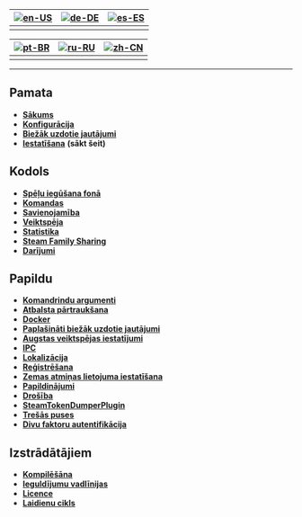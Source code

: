 | [![en-US](https://raw.githubusercontent.com/hjnilsson/country-flags/master/png100px/us.png)](https://github.com/JustArchiNET/ArchiSteamFarm/wiki/Home) | [![de-DE](https://raw.githubusercontent.com/hjnilsson/country-flags/master/png100px/de.png)](https://github.com/JustArchiNET/ArchiSteamFarm/wiki/Home-de-DE) | [![es-ES](https://raw.githubusercontent.com/hjnilsson/country-flags/master/png100px/es.png)](https://github.com/JustArchiNET/ArchiSteamFarm/wiki/Home-es-ES) |
| ------------------------------------------------------------------------------------------------------------------------------------------------------ | ------------------------------------------------------------------------------------------------------------------------------------------------------------ | ------------------------------------------------------------------------------------------------------------------------------------------------------------ |
|                                                                                                                                                        |                                                                                                                                                              |                                                                                                                                                              |

| [![pt-BR](https://raw.githubusercontent.com/hjnilsson/country-flags/master/png100px/br.png)](https://github.com/JustArchiNET/ArchiSteamFarm/wiki/Home-pt-BR) | [![ru-RU](https://raw.githubusercontent.com/hjnilsson/country-flags/master/png100px/ru.png)](https://github.com/JustArchiNET/ArchiSteamFarm/wiki/Home-ru-RU) | [![zh-CN](https://raw.githubusercontent.com/hjnilsson/country-flags/master/png100px/cn.png)](https://github.com/JustArchiNET/ArchiSteamFarm/wiki/Home-zh-CN) |
| ------------------------------------------------------------------------------------------------------------------------------------------------------------ | ------------------------------------------------------------------------------------------------------------------------------------------------------------ | ------------------------------------------------------------------------------------------------------------------------------------------------------------ |
|                                                                                                                                                              |                                                                                                                                                              |                                                                                                                                                              |

* * *

## Pamata

* **[Sākums](https://github.com/JustArchiNET/ArchiSteamFarm/wiki/Home)**
* **[Konfigurācija](https://github.com/JustArchiNET/ArchiSteamFarm/wiki/Configuration)**
* **[Biežāk uzdotie jautājumi](https://github.com/JustArchiNET/ArchiSteamFarm/wiki/FAQ)**
* **[Iestatīšana](https://github.com/JustArchiNET/ArchiSteamFarm/wiki/Setting-up)** **(sākt šeit)**

## Kodols

* **[Spēļu iegūšana fonā](https://github.com/JustArchiNET/ArchiSteamFarm/wiki/Background-games-redeemer)**
* **[Komandas](https://github.com/JustArchiNET/ArchiSteamFarm/wiki/Commands)**
* **[Savienojamība](https://github.com/JustArchiNET/ArchiSteamFarm/wiki/Compatibility)**
* **[Veiktspēja](https://github.com/JustArchiNET/ArchiSteamFarm/wiki/Performance)**
* **[Statistika](https://github.com/JustArchiNET/ArchiSteamFarm/wiki/Statistics)**
* **[Steam Family Sharing](https://github.com/JustArchiNET/ArchiSteamFarm/wiki/Steam-Family-Sharing)**
* **[Darījumi](https://github.com/JustArchiNET/ArchiSteamFarm/wiki/Trading)**

## Papildu

* **[Komandrindu argumenti](https://github.com/JustArchiNET/ArchiSteamFarm/wiki/Command-line-arguments)**
* **[Atbalsta pārtraukšana](https://github.com/JustArchiNET/ArchiSteamFarm/wiki/Deprecation)**
* **[Docker](https://github.com/JustArchiNET/ArchiSteamFarm/wiki/Docker)**
* **[Paplašināti biežāk uzdotie jautājumi](https://github.com/JustArchiNET/ArchiSteamFarm/wiki/Extended-FAQ)**
* **[Augstas veiktspējas iestatījumi](https://github.com/JustArchiNET/ArchiSteamFarm/wiki/High-performance-setup)**
* **[IPC](https://github.com/JustArchiNET/ArchiSteamFarm/wiki/IPC)**
* **[Lokalizācija](https://github.com/JustArchiNET/ArchiSteamFarm/wiki/Localization)**
* **[Reģistrēšana](https://github.com/JustArchiNET/ArchiSteamFarm/wiki/Logging)**
* **[Zemas atmiņas lietojuma iestatīšana](https://github.com/JustArchiNET/ArchiSteamFarm/wiki/Low-memory-setup)**
* **[Papildinājumi](https://github.com/JustArchiNET/ArchiSteamFarm/wiki/Plugins)**
* **[Drošība](https://github.com/JustArchiNET/ArchiSteamFarm/wiki/Security)**
* **[SteamTokenDumperPlugin](https://github.com/JustArchiNET/ArchiSteamFarm/wiki/SteamTokenDumperPlugin)**
* **[Trešās puses](https://github.com/JustArchiNET/ArchiSteamFarm/wiki/Third-party)**
* **[Divu faktoru autentifikācija](https://github.com/JustArchiNET/ArchiSteamFarm/wiki/Two-factor-authentication)**

## Izstrādātājiem

* **[Kompilēšāna](https://github.com/JustArchiNET/ArchiSteamFarm/wiki/Compilation)**
* **[Ieguldījumu vadlīnijas](https://github.com/JustArchiNET/ArchiSteamFarm/blob/master/.github/CONTRIBUTING.md)**
* **[Licence](https://github.com/JustArchiNET/ArchiSteamFarm/wiki/License)**
* **[Laidienu cikls](https://github.com/JustArchiNET/ArchiSteamFarm/wiki/Release-cycle)**